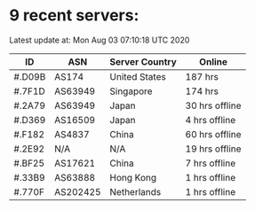 # 9 recent servers:

Latest update at: Mon Aug 03 07:10:18 UTC 2020

| ID | ASN | Server Country | Online |
| -- | --- | -------------- | ------ |
| #.D09B | AS174 | United States | 187 hrs |
| #.7F1D | AS63949 | Singapore | 174 hrs |
| #.2A79 | AS63949 | Japan | 30 hrs offline |
| #.D369 | AS16509 | Japan | 4 hrs offline |
| #.F182 | AS4837 | China | 60 hrs offline |
| #.2E92 | N/A | N/A | 19 hrs offline |
| #.BF25 | AS17621 | China | 7 hrs offline |
| #.33B9 | AS63888 | Hong Kong | 1 hrs offline |
| #.770F | AS202425 | Netherlands | 1 hrs offline |

